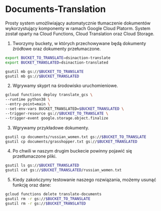 # Documents-Translation

Prosty system umożliwiający automatycznie tłumaczenie dokumentów wykorzystujący komponenty w ramach Google Cloud Platorm. System został oparty na Cloud Functions, Cloud Translation oraz Cloud Storage.

1. Tworzymy buckety, w których przechowywane będą dokumenty źródłowe oraz dokumenty przełumaczone.

```bash
export BUCKET_TO_TRANSLATE=dsinaction-translate
export BUCKET_TRANSLATED=dsinaction-translated
```

```bash
gsutil mb gs://$BUCKET_TO_TRANSLATE
gsutil mb gs://$BUCKET_TRANSLATED
```

2. Wgrywamy skyprt na środowisko uruchomieniowe.

```bash
gcloud functions deploy translate_gcs \
--runtime python38 \
--entry-point=main \
--set-env-vars BUCKET_TRANSLATED=$BUCKET_TRANSLATED \
--trigger-resource gs://$BUCKET_TO_TRANSLATE \
--trigger-event google.storage.object.finalize
```

3. Wgrywamy przykładowe dokumenty.

```bash
gsutil cp documents/russian_women.txt gs://$BUCKET_TO_TRANSLATE
gsutil cp documents/grasshopper.txt gs://$BUCKET_TRANSLATED
```

4. Po chwili w naszym drugim buckecie powinny pojawić się przetłumaczone pliki.

```bash
gsutil ls gs://$BUCKET_TRANSLATED
gsutil cat gs://$BUCKET_TRANSLATED/russian_women.txt
```

5. Kiedy zakończymy testowanie naszego rozwiązania, możemy usunąć funkcję oraz dane:

```bash
gcloud functions delete translate-documents
gsutil rm -r gs://$BUCKET_TO_TRANSLATE
gsutil rm -r gs://$BUCKET_TRANSLATED
```